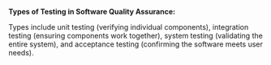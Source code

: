 **Types of Testing in Software Quality Assurance:**

Types include unit testing (verifying individual components), integration testing (ensuring components work together), system testing (validating the entire system), and acceptance testing (confirming the software meets user needs).
